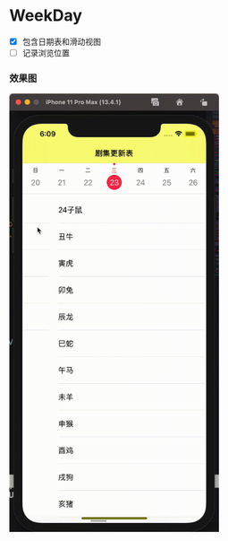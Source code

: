 # WeekDay

- [x] 包含日期表和滑动视图
- [ ] 记录浏览位置

### 效果图
<img src="https://github.com/cxymq/Images/blob/master/week-schedule/weekday.gif" width="375" alt="效果图">
